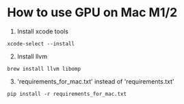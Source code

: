 # How to use GPU on Mac M1/2

1. Install xcode tools

```
xcode-select --install
```

2. Install llvm

```
brew install llvm libomp
```

3. 'requirements_for_mac.txt' instead of 'requirements.txt'

```
pip install -r requirements_for_mac.txt
```